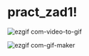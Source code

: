 # pract_zad1!
![ezgif com-video-to-gif](https://user-images.githubusercontent.com/100849703/201531838-37cf4218-40b5-4594-9cea-a92dc3c54d99.gif)

![ezgif com-gif-maker](https://user-images.githubusercontent.com/100849703/201531842-d2b1be1b-d98b-48b4-9488-c62dea875b93.gif)
